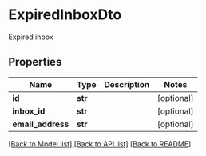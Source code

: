 # ExpiredInboxDto

Expired inbox
## Properties
Name | Type | Description | Notes
------------ | ------------- | ------------- | -------------
**id** | **str** |  | [optional] 
**inbox_id** | **str** |  | [optional] 
**email_address** | **str** |  | [optional] 

[[Back to Model list]](../README#documentation-for-models) [[Back to API list]](../README#documentation-for-api-endpoints) [[Back to README]](../README)


